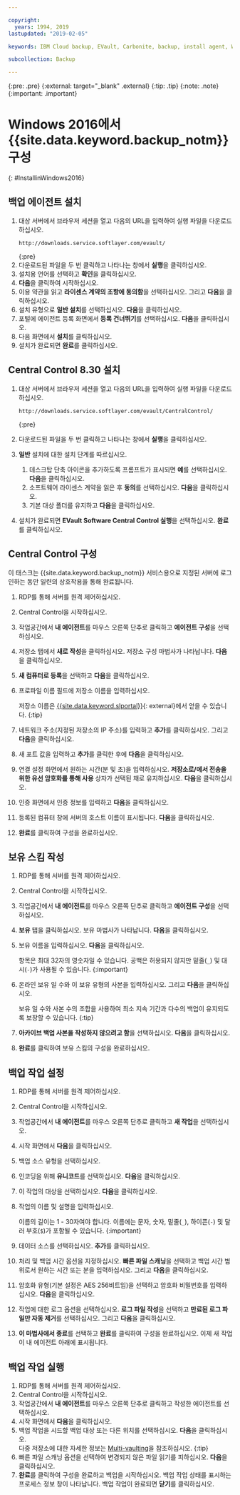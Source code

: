 ```yaml
---

copyright:
  years: 1994, 2019
lastupdated: "2019-02-05"

keywords: IBM Cloud backup, EVault, Carbonite, backup, install agent, Windows

subcollection: Backup

---
```

{:pre: .pre}
{:external: target="_blank" .external}
{:tip: .tip}
{:note: .note}
{:important: .important}

# Windows 2016에서 {{site.data.keyword.backup_notm}} 구성
{: #InstallinWindows2016}

## 백업 에이전트 설치

1. 대상 서버에서 브라우저 세션을 열고 다음의 URL을 입력하여 실행 파일을 다운로드하십시오.
   ```
   http://downloads.service.softlayer.com/evault/
   ```
   {:pre}
2. 다운로드된 파일을 두 번 클릭하고 나타나는 창에서 **실행**을 클릭하십시오.
3. 설치용 언어를 선택하고 **확인**을 클릭하십시오.
4. **다음**을 클릭하여 시작하십시오.
5. 이용 약관을 읽고 **라이센스 계약의 조항에 동의함**을 선택하십시오. 그리고 **다음**을 클릭하십시오.
6. 설치 유형으로 **일반 설치**를 선택하십시오. **다음**을 클릭하십시오.
7. 포털에 에이전트 등록 화면에서 **등록 건너뛰기**를 선택하십시오. **다음**을 클릭하십시오.
8. 다음 화면에서 **설치**를 클릭하십시오.
9. 설치가 완료되면 **완료**를 클릭하십시오.

## Central Control 8.30 설치

1. 대상 서버에서 브라우저 세션을 열고 다음의 URL을 입력하여 실행 파일을 다운로드하십시오.

   ```
   http://downloads.service.softlayer.com/evault/CentralControl/
   ```
   {:pre}

2. 다운로드된 파일을 두 번 클릭하고 나타나는 창에서 **실행**을 클릭하십시오.
3. **일반** 설치에 대한 설치 단계를 따르십시오.
   1. 데스크탑 단축 아이콘을 추가하도록 프롬프트가 표시되면 **예**를 선택하십시오. **다음**을 클릭하십시오.
   2. 소프트웨어 라이센스 계약을 읽은 후 **동의**를 선택하십시오. **다음**을 클릭하십시오.
   3. 기본 대상 폴더를 유지하고 **다음**을 클릭하십시오.
4. 설치가 완료되면 **EVault Software Central Control 실행**을 선택하십시오. **완료**를 클릭하십시오.


## Central Control 구성

이 태스크는 {{site.data.keyword.backup_notm}} 서비스용으로 지정된 서버에 로그인하는 동안 일련의 상호작용을 통해 완료됩니다.

1. RDP를 통해 서버를 원격 제어하십시오.
2. Central Control을 시작하십시오.
3. 작업공간에서 **내 에이전트**를 마우스 오른쪽 단추로 클릭하고 **에이전트 구성**을 선택하십시오.
4. 저장소 탭에서 **새로 작성**을 클릭하십시오. 저장소 구성 마법사가 나타납니다. **다음**을 클릭하십시오.
5. **새 컴퓨터로 등록**을 선택하고 **다음**을 클릭하십시오.
6. 프로파일 이름 필드에 저장소 이름을 입력하십시오.

   저장소 이름은 [{{site.data.keyword.slportal}}](https://control.softlayer.com/){: external}에서 얻을 수 있습니다.
   {:tip}
6. 네트워크 주소(지정된 저장소의 IP 주소)를 입력하고 **추가**를 클릭하십시오. 그리고 **다음**을 클릭하십시오.
7. 새 포트 값을 입력하고 **추가**를 클릭한 후에 **다음**을 클릭하십시오.
8. 연결 설정 화면에서 원하는 시간(분 및 초)을 입력하십시오. **저장소로/에서 전송을 위한 유선 암호화를 통해 사용** 상자가 선택된 채로 유지하십시오. **다음**을 클릭하십시오.
9. 인증 화면에서 인증 정보를 입력하고 **다음**을 클릭하십시오.
10. 등록된 컴퓨터 창에 서버의 호스트 이름이 표시됩니다. **다음**을 클릭하십시오.
11.	**완료**를 클릭하여 구성을 완료하십시오.


## 보유 스킴 작성

1. RDP를 통해 서버를 원격 제어하십시오.
2. Central Control을 시작하십시오.
3. 작업공간에서 **내 에이전트**를 마우스 오른쪽 단추로 클릭하고 **에이전트 구성**을 선택하십시오.
4. **보유** 탭을 클릭하십시오. 보유 마법사가 나타납니다. **다음**을 클릭하십시오.
5. 보유 이름을 입력하십시오. **다음**을 클릭하십시오.<br/>

   항목은 최대 32자의 영숫자일 수 있습니다. 공백은 허용되지 않지만 밑줄(`_`) 및 대시(`-`)가 사용될 수 있습니다.
   {:important}
6. 온라인 보유 일 수와 이 보유 유형의 사본을 입력하십시오. 그리고 **다음**을 클릭하십시오.<br/>

   보유 일 수와 사본 수의 조합을 사용하여 최소 지속 기간과 다수의 백업이 유지되도록 보장할 수 있습니다.
   {:tip}
7. **아카이브 백업 사본을 작성하지 않으려고 함**을 선택하십시오. **다음**을 클릭하십시오.
8. **완료**를 클릭하여 보유 스킴의 구성을 완료하십시오.


## 백업 작업 설정

1. RDP를 통해 서버를 원격 제어하십시오.
2. Central Control을 시작하십시오.
3. 작업공간에서 **내 에이전트**를 마우스 오른쪽 단추로 클릭하고 **새 작업**을 선택하십시오.
4. 시작 화면에서 **다음**을 클릭하십시오.
5. 백업 소스 유형을 선택하십시오.
6. 인코딩을 위해 **유니코드**를 선택하십시오. **다음**을 클릭하십시오.
7. 이 작업의 대상을 선택하십시오. **다음**을 클릭하십시오.
8. 작업의 이름 및 설명을 입력하십시오.<br/>

   이름의 길이는 1 - 30자여야 합니다. 이름에는 문자, 숫자, 밑줄(`_`), 하이픈(`-`) 및 달러 부호(`$`)가 포함될 수 있습니다.
   {:important}
9. 데이터 소스를 선택하십시오. **추가**를 클릭하십시오.
10. 처리 및 백업 시간 옵션을 지정하십시오. **빠른 파일 스캐닝**을 선택하고 백업 시간 범위로서 원하는 시간 또는 분을 입력하십시오. 그리고 **다음**을 클릭하십시오.
11. 암호화 유형(기본 설정은 AES 256비트임)을 선택하고 암호화 비밀번호를 입력하십시오. **다음**을 클릭하십시오.
12. 작업에 대한 로그 옵션을 선택하십시오. **로그 파일 작성**을 선택하고 **만료된 로그 파일만 자동 제거**를 선택하십시오. 그리고 **다음**을 클릭하십시오.
13. **이 마법사에서 종료**를 선택하고 **완료**를 클릭하여 구성을 완료하십시오. 이제 새 작업이 내 에이전트 아래에 표시됩니다.


## 백업 작업 실행

1. RDP를 통해 서버를 원격 제어하십시오.
2. Central Control을 시작하십시오.
3. 작업공간에서 **내 에이전트**를 마우스 오른쪽 단추로 클릭하고 작성한 에이전트를 선택하십시오.
4. 시작 화면에서 **다음**을 클릭하십시오.
5. 백업 작업을 시드할 백업 대상 또는 다른 위치를 선택하십시오. **다음**을 클릭하십시오.<br/>
   다중 저장소에 대한 자세한 정보는 [Multi-vaulting](/docs/infrastructure/Backup?topic=Backup-multivault)을 참조하십시오.
   {:tip}
6. 빠른 파일 스캐닝 옵션을 선택하여 변경되지 않은 파일 읽기를 피하십시오. **다음**을 클릭하십시오.
7. **완료**를 클릭하여 구성을 완료하고 백업을 시작하십시오. 백업 작업 상태를 표시하는 프로세스 정보 창이 나타납니다. 백업 작업이 완료되면 **닫기**를 클릭하십시오.
